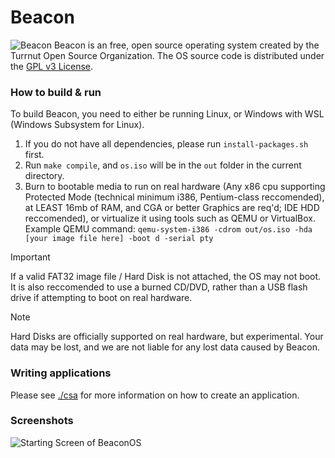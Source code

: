 # Beacon
![Beacon](images/BeaconBanner.png)
Beacon is an free, open source operating system created by the Turrnut Open Source Organization. The OS source code is distributed under the [GPL v3 License](COPYING).

### How to build & run

To build Beacon, you need to either be running Linux, or Windows with WSL (Windows Subsystem for Linux).
1. If you do not have all dependencies, please run `install-packages.sh` first.
2. Run `make compile`, and `os.iso` will be in the `out` folder in the current directory.
3. Burn to bootable media to run on real hardware (Any x86 cpu supporting Protected Mode (technical minimum i386, Pentium-class reccomended), at LEAST 16mb of RAM, and CGA or better Graphics are req'd; IDE HDD reccomended), or virtualize it using tools such as QEMU or VirtualBox. 
Example QEMU command: ```qemu-system-i386 -cdrom out/os.iso -hda [your image file here] -boot d -serial pty```

> [!IMPORTANT]
> If a valid FAT32 image file / Hard Disk is not attached, the OS may not boot.
> It is also reccomended to use a burned CD/DVD, rather than a USB flash drive if attempting to boot on real hardware.

> [!NOTE]
> Hard Disks are officially supported on real hardware, but experimental. Your data may be lost, and we are not liable for any lost data caused by Beacon.

### Writing applications

Please see [./csa](./csa) for more information on how to create an application.

### Screenshots
![Starting Screen of BeaconOS](images/StartingScreen.png)

